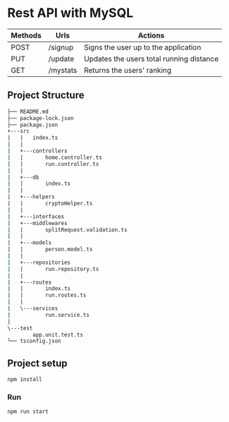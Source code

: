 # Rest API with MySQL 

| Methods	| Urls	          | Actions
| --------- | ----------------| ----------------------------------------- |
| POST      | /signup         | Signs the user up to the application
| PUT       | /update         | Updates the users total running distance
| GET       | /mystats        | Returns the users' ranking


## Project Structure
```bash
├── README.md
├── package-lock.json
├── package.json
+---src
|   |   index.ts
|   |
|   +---controllers
|   |       home.controller.ts
|   |       run.controller.ts
|   |
|   +---db
|   |       index.ts
|   |
|   +---helpers
|   |       cryptoHelper.ts
|   |
|   +---interfaces
|   +---middlewares
|   |       splitRequest.validation.ts
|   |
|   +---models
|   |       person.model.ts
|   |
|   +---repositories
|   |       run.repository.ts
|   |
|   +---routes
|   |       index.ts
|   |       run.routes.ts
|   |
|   \---services
|           run.service.ts
|
\---test
        app.unit.test.ts
└── tsconfig.json
```

## Project setup
```
npm install
```

### Run
```
npm run start
```
